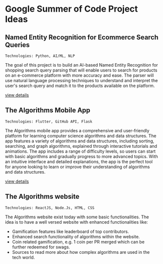# Google Summer of Code Project Ideas

## Named Entity Recognition for Ecommerce Search Queries

```
Technologies: Python, AI/ML, NLP
```

The goal of this project is to build an AI-based Named Entity Recognition for shopping search query parsing that will enable users to search for products on an e-commerce platform with more accuracy and ease. The parser will use natural language processing techniques to understand and interpret the user's search query and match it to the products available on the platform.

[view details](project_ideas/NamedEntityRecognition.md)

## The Algorithms Mobile App

```
Technologies: Flutter, GitHub API, Flask
```

The Algorithms mobile app provides a comprehensive and user-friendly platform for learning computer science algorithms and data structures. The app features a variety of algorithms and data structures, including sorting, searching, and graph algorithms, explained through interactive tutorials and animations. The app includes a range of difficulty levels, so users can start with basic algorithms and gradually progress to more advanced topics. With an intuitive interface and detailed explanations, the app is the perfect tool for anyone looking to learn or improve their understanding of algorithms and data structures.

[view details](project_ideas/TheAlgorithmsMobileApp.md)

## The Algorithms website

```
Technologies: ReactJS, Node.Js, HTML, CSS
```

The Algorithms website exist today with some basic functionalities. The idea is to have a well versed website with enhanced functionalities like:
  - Gamification features like leaderboard of top contributors.
  - Enhanced search functionality of algorithms within the website.
  - Coin related gamification, e.g. 1 coin per PR merged which can be further redeemed for swags.
  - Sources to read more about how complex algorithms are used in the tech world.
